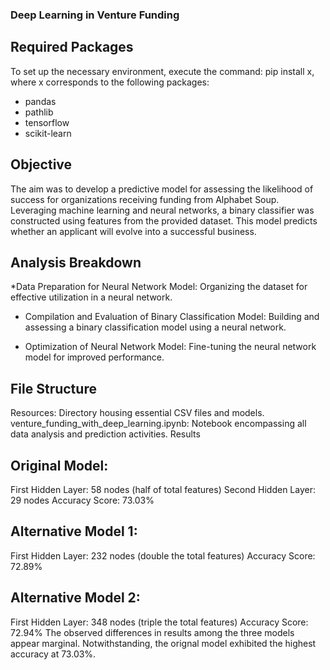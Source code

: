 ### Deep Learning in Venture Funding

## Required Packages
To set up the necessary environment, execute the command: pip install x, where x corresponds to the following packages:

* pandas
* pathlib
* tensorflow
* scikit-learn

## Objective
The aim was to develop a predictive model for assessing the likelihood of success for organizations receiving funding from Alphabet Soup. Leveraging machine learning and neural networks, a binary classifier was constructed using features from the provided dataset. This model predicts whether an applicant will evolve into a successful business.

## Analysis Breakdown
*Data Preparation for Neural Network Model:
Organizing the dataset for effective utilization in a neural network.

* Compilation and Evaluation of Binary Classification Model:
Building and assessing a binary classification model using a neural network.

* Optimization of Neural Network Model:
Fine-tuning the neural network model for improved performance.

## File Structure
Resources: Directory housing essential CSV files and models.
venture_funding_with_deep_learning.ipynb: Notebook encompassing all data analysis and prediction activities.
Results

## Original Model:

First Hidden Layer: 58 nodes (half of total features)
Second Hidden Layer: 29 nodes
Accuracy Score: 73.03%


## Alternative Model 1:

First Hidden Layer: 232 nodes (double the total features)
Accuracy Score: 72.89%


## Alternative Model 2:

First Hidden Layer: 348 nodes (triple the total features)
Accuracy Score: 72.94%
The observed differences in results among the three models appear marginal. Notwithstanding, the orignal model exhibited the highest accuracy at 73.03%.
